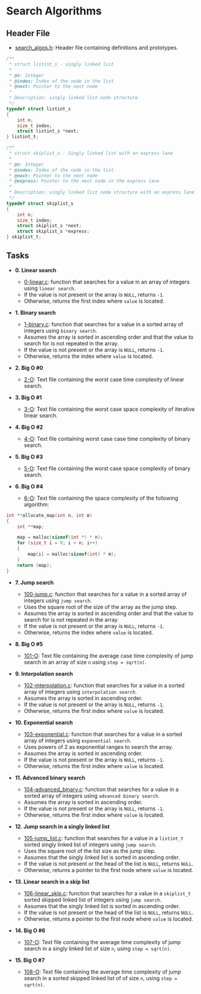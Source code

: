# Search Algorithms

## Header File

* [search_algos.h](./search_algos.h): Header file containing definitions and
prototypes.


```c
/**
 * struct listint_s - singly linked list
 *
 * @n: Integer
 * @index: Index of the node in the list
 * @next: Pointer to the next node
 *
 * Description: singly linked list node structure
 */
typedef struct listint_s
{
    int n;
    size_t index;
    struct listint_s *next;
} listint_t;

/**
 * struct skiplist_s - Singly linked list with an express lane
 *
 * @n: Integer
 * @index: Index of the node in the list
 * @next: Pointer to the next node
 * @express: Pointer to the next node in the express lane
 *
 * Description: singly linked list node structure with an express lane
 */
typedef struct skiplist_s
{
    int n;
    size_t index;
    struct skiplist_s *next;
    struct skiplist_s *express;
} skiplist_t;
```

## Tasks

* **0. Linear search**
  * [0-linear.c](./0-linear.c): function that searches for a value in an array of integers using `linear search`.
  * If the value is not present or the array is `NULL`, returns `-1`.
  * Otherwise, returns the first index where `value` is located.

* **1. Binary search**
  * [1-binary.c](./1-binary.c): function that searches for a value in a sorted array of integers using `binary search`.
  * Assumes the array is sorted in ascending order and that the value to search
  for is not repeated in the array.
  * If the value is not present or the array is `NULL`, returns `-1`.
  * Otherwise, returns the index where `value` is located.

* **2. Big O #0**
  * [2-O](./2-O): Text file containing the worst case time complexity of linear search.

* **3. Big O #1**
  * [3-O](./3-O): Text file containing the worst case space complexity of iterative linear search.

* **4. Big O #2**
  * [4-O](./4-O): Text file containing worst case case time complexity of binary search.

* **5. Big O #3**
  * [5-O](./5-O): Text file containing the worst case space complexity of binary search.

* **6. Big O #4**
  * [6-O](./6-O): Text file containing the space complexity of the following algorithm:

```c
int **allocate_map(int n, int m)
{
    int **map;

    map = malloc(sizeof(int *) * n);
    for (size_t i = 0; i < n; i++)
    {
        map[i] = malloc(sizeof(int) * m);
    }
    return (map);
}
```

* **7. Jump search**
  * [100-jump.c](./100-jump.c): function that searches for a value in a
  sorted array of integers using `jump search`.
  * Uses the square root of the size of the array as the jump step.
  * Assumes the array is sorted in ascending order and that the value to search
  for is not repeated in the array.
  * If the value is not present or the array is `NULL`, returns `-1`.
  * Otherwise, returns the index where `value` is located.

* **8. Big O #5**
  * [101-O](./101-O): Text file containing the average case time complexity of jump search in an array of size `n` using `step = sqrt(n)`.

* **9. Interpolation search**
  * [102-interpolation.c](./102-interpolation.c): function that searches for a value in a sorted array of integers using `interpolation search`.
  * Assumes the array is sorted in ascending order.
  * If the value is not present or the array is `NULL`, returns `-1`.
  * Otherwise, returns the first index where `value` is located.

* **10. Exponential search**
  * [103-exponential.c](./103-exponential.c): function that searches for a value in a sorted array of integers using `exponential search`.
  * Uses powers of 2 as exponential ranges to search the array.
  * Assumes the array is sorted in ascending order.
  * If the value is not present or the array is `NULL`, returns `-1`.
  * Otherwise, returns the first index where `value` is located.

* **11. Advanced binary search**
  * [104-advanced_binary.c](./104-advanced_binary.c): function that searches for a value in a sorted array of integers using `advanced binary search`.
  * Assumes the array is sorted in ascending order.
  * If the value is not present or the array is `NULL`, returns `-1`.
  * Otherwise, returns the first index where `value` is located.

* **12. Jump search in a singly linked list**
  * [105-jump_list.c](./105-jump_list.c): function that searches for a value in a `listint_t` sorted singly linked list of integers using `jump search`.
  * Uses the square root of the list size as the jump step.
  * Assumes that the singly linked list is sorted in ascending order.
  * If the value is not present or the head of the list is `NULL`, returns `NULL`.
  * Otherwise, returns a pointer to the first node where `value` is located.

* **13. Linear search in a skip list**
  * [106-linear_skip.c](./106-linear_skip.c): function that searches for a value in a `skiplist_t` sorted skipped linked list of integers using `jump search`.
  * Assumes that the singly linked list is sorted in ascending order.
  * If the value is not present or the head of the list is `NULL`, returns `NULL`.
  * Otherwise, returns a pointer to the first node where `value` is located.

* **14. Big O #6**
  * [107-O](./107-O): Text file containing the average time complexity of jump search in a singly linked list of size `n`, using `step = sqrt(n)`.

* **15. Big O #7**
  * [108-O](./108-O): Text file containing the average time complexity of jump search in a sorted skipped linked list of of size `n`, using `step = sqrt(n)`.
